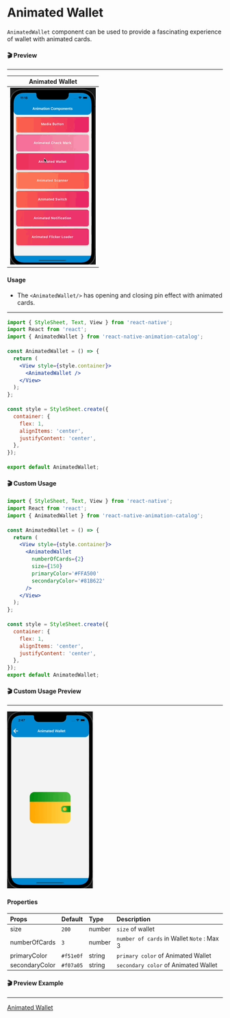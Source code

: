 # Animated Wallet

`AnimatedWallet` component can be used to provide a fascinating experience of wallet with animated cards.

#### 🎬 Preview

---

|            Animated Wallet             |
| :------------------------------------: |
| ![alt tag](/assets/AnimatedWallet.gif) |

#### Usage

- The `<AnimatedWallet/>` has opening and closing pin effect with animated cards.

---

```jsx
import { StyleSheet, Text, View } from 'react-native';
import React from 'react';
import { AnimatedWallet } from 'react-native-animation-catalog';

const AnimatedWallet = () => {
  return (
    <View style={style.container}>
      <AnimatedWallet />
    </View>
  );
};

const style = StyleSheet.create({
  container: {
    flex: 1,
    alignItems: 'center',
    justifyContent: 'center',
  },
});

export default AnimatedWallet;
```

#### 🎬 Custom Usage

```jsx
import { StyleSheet, Text, View } from 'react-native';
import React from 'react';
import { AnimatedWallet } from 'react-native-animation-catalog';

const AnimatedWallet = () => {
  return (
    <View style={style.container}>
      <AnimatedWallet
        numberOfCards={2}
        size={150}
        primaryColor='#FFA500'
        secondaryColor='#81B622'
      />
    </View>
  );
};

const style = StyleSheet.create({
  container: {
    flex: 1,
    alignItems: 'center',
    justifyContent: 'center',
  },
});
export default AnimatedWallet;
```

#### 🎬 Custom Usage Preview

---

![alt tag](/assets/CustomUsageOfWallet.gif)

#### Properties

| Props          | Default   | Type   | Description                                |
| :------------- | :-------- | :----- | :----------------------------------------- |
| size           | `200`     | number | `size` of wallet                           |
| numberOfCards  | `3`       | number | `number of cards` in Wallet `Note` : Max 3 |
| primaryColor   | `#f51e0f` | string | `primary color` of Animated Wallet         |
| secondaryColor | `#f07a05` | string | `secondary color` of Animated Wallet       |

#### 🎬 Preview Example

---

[Animated Wallet](/example/src/modules/AnimatedWallet/AnimatedWallet.tsx)
